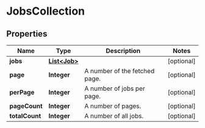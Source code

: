 
# JobsCollection

## Properties
Name | Type | Description | Notes
------------ | ------------- | ------------- | -------------
**jobs** | [**List&lt;Job&gt;**](Job.md) |  |  [optional]
**page** | **Integer** | A number of the fetched page. |  [optional]
**perPage** | **Integer** | A number of jobs per page. |  [optional]
**pageCount** | **Integer** | A number of pages. |  [optional]
**totalCount** | **Integer** | A number of all jobs. |  [optional]



